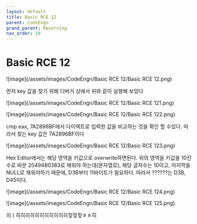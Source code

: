 ```yaml
---
layout: default
title: Basic RCE 12
parent: CodeEngn
grand_parent: Reversing
nav_order: 10
---
```


# Basic RCE 12

![image](/assets/images/CodeEngn/Basic RCE 12/Basic RCE 12.png)

먼저 key 값을 찾기 위해 디버거 상에서 위와 같이 실행해 보았다

![image](/assets/images/CodeEngn/Basic RCE 12/Basic RCE 121.png)

![image](/assets/images/CodeEngn/Basic RCE 12/Basic RCE 122.png)

cmp eax, 7A2896BF에서 다이렉트로 입력한 값을 비교하는 것을 확인 할 수있다. 따라서 찾는 key 값은 7A2896BF이다

![image](/assets/images/CodeEngn/Basic RCE 12/Basic RCE 123.png)

 Hex Editor에서는 해당 영역을 키값으로 overwrite하면된다. 위의 영역을 키값을 10진수로 바꾼 2049480383로 채워야 하는데(문자열로), 해당 글자수는 10이고, 마지막을 NULL로 채워야하기 때문에, D3B부터 11바이트가 필요하다. 따라서 ??????는 D3B, D45이다.

![image](/assets/images/CodeEngn/Basic RCE 12/Basic RCE 124.png)

![image](/assets/images/CodeEngn/Basic RCE 12/Basic RCE 125.png)

히ㅣ히히히히히히히히히히히힣힣힣ㅎㅎ히